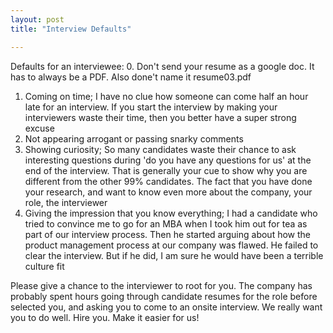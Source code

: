 ```yaml
---
layout: post
title: "Interview Defaults"

---
```


Defaults for an interviewee:
0. Don't send your resume as a google doc. It has to always be a PDF. Also done't name it resume03.pdf
1. Coming on time; I have no clue how someone can come half an hour late for an interview. If you start the interview by making your interviewers waste their time, then you better have a super strong excuse
2. Not appearing arrogant or passing snarky comments
3. Showing curiosity; So many candidates waste their chance to ask interesting questions during 'do you have any questions for us' at the end of the interview. That is generally your cue to show why you are different from the other 99% candidates. The fact that you have done your research, and want to know even more about the company, your role, the interviewer
4. Giving the impression that you know everything; I had a candidate who tried to convince me to go for an MBA when I took him out for tea as part of our interview process. Then he started arguing about how the product management process at our company was flawed. He failed to clear the interview. But if he did, I am sure he would have been a terrible culture fit

Please give a chance to the interviewer to root for you. The company has probably spent hours going through candidate resumes for the role before selected you, and asking you to come to an onsite interview. We really want you to do well. Hire you. Make it easier for us!
